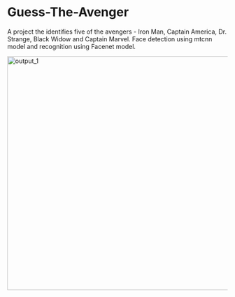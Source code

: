 # Guess-The-Avenger

A project the identifies five of the avengers - Iron Man, Captain America, Dr. Strange, Black Widow and Captain Marvel.
Face detection using mtcnn model and recognition using Facenet model.

<img width="534" alt="output_1" src="https://user-images.githubusercontent.com/43816262/64539652-7ec74d80-d33c-11e9-964a-c10043a00f28.png">
